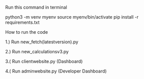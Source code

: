 Run this command in terminal

python3 -m venv myenv
source myenv/bin/activate
pip install -r requirements.txt

How to run the code

1.) Run new_fetch(latestversion).py


2.) Run new_calculationsv3.py

3.( Run clientwebsite.py (Dashboard)

4.( Run adminwebsite.py (Developer Dashboard)
